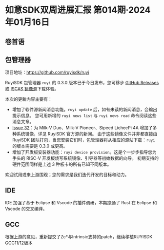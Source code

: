 # 如意SDK双周进展汇报  第014期·2024年01月16日

## 卷首语


## 包管理器

项目地址：https://github.com/ruyisdk/ruyi

RuyiSDK 包管理器 `ruyi` 的 0.3.0 版本已于今日发布，您可移步 [GitHub Releases][GitHub Releases] 或 [ISCAS 镜像源][iscas]下载体验。

本次的更新内容主要有：

* 增加了软件源新闻消息功能。`ruyi update` 后，如有未读的新闻消息，会输出提示信息。
  您可用新增的 `ruyi news list` 与 `ruyi news read` 命令阅读这些消息文章。
* [Issue 32](https://github.com/ruyisdk/ruyi/issues/32)：为 Milk-V Duo、Milk-V Pioneer、Sipeed LicheePi 4A 增加了多种系统镜像，详见 RuyiSDK 官方源的新闻。
  由于这些镜像文件并非都直接由 RuyiSDK 团队打包，当您安装它们时，包管理器将从相应的源站下载：`ruyi` 的版本需要是 0.3.0 或更高。
* 增加了开发板安装器功能：`ruyi device provision`。这是个一步步指导您为手头的 RISC-V 开发板烧写系统镜像、引导器等初始数据的向导。
  初期支持的硬件范围同样是上述 3 种板卡的所有已知不同版本。

欢迎试用或来上游围观；您的需求是我们迭代开发的目标和动力。

## IDE

IDE 加强了基于 Eclipse 和 Vscode 的插件调研，本期跑通了 Rust 在 Eclipse 和 Vscode 的交叉编译。

## GCC

根据上游的意见，重新提交了Zc*与Intrinsic支持的patch，继续移植RUYISDK GCC11/12版本

[GitHub Releases]: https://github.com/ruyisdk/ruyi/releases/tag/0.3.0
[iscas]: https://mirror.iscas.ac.cn/ruyisdk/ruyi/releases/0.3.0/
